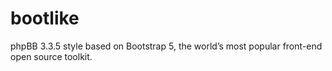 # bootlike
phpBB 3.3.5 style based on Bootstrap 5, the world’s most popular front-end open source toolkit.


